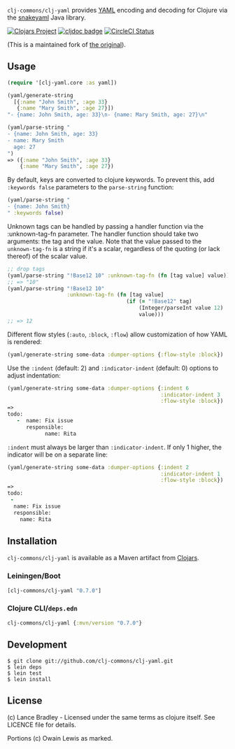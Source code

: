 `clj-commons/clj-yaml` provides [YAML](http://yaml.org) encoding and
decoding for Clojure via the [snakeyaml][] Java library.

[SnakeYAML]: https://bitbucket.org/asomov/snakeyaml/


[![Clojars Project](https://img.shields.io/clojars/v/clj-commons/clj-yaml.svg)](https://clojars.org/clj-commons/clj-yaml) 
[![cljdoc badge](https://cljdoc.org/badge/clj-commons/clj-yaml)](https://cljdoc.org/d/clj-commons/clj-yaml)
[![CircleCI Status](https://circleci.com/gh/clj-commons/clj-yaml.svg?style=svg)](https://circleci.com/gh/clj-commons/clj-yaml)

(This is a maintained fork of [the original][]).

[the original]: https://github.com/lancepantz/clj-yaml


## Usage

```clojure
(require '[clj-yaml.core :as yaml])

(yaml/generate-string
  [{:name "John Smith", :age 33}
   {:name "Mary Smith", :age 27}])
"- {name: John Smith, age: 33}\n- {name: Mary Smith, age: 27}\n"

(yaml/parse-string "
- {name: John Smith, age: 33}
- name: Mary Smith
  age: 27
")
=> ({:name "John Smith", :age 33}
    {:name "Mary Smith", :age 27})
```

By default, keys are converted to clojure keywords.  To prevent this,
add `:keywords false` parameters to the `parse-string` function:

```clojure
(yaml/parse-string "
- {name: John Smith}
" :keywords false)
```

Unknown tags can be handled by passing a handler function via the
:unknown-tag-fn parameter. The handler function should take two
arguments: the tag and the value. Note that the value passed to the
`unknown-tag-fn` is a string if it's a scalar, regardless of the
quoting (or lack thereof) of the scalar value.

```clojure
;; drop tags
(yaml/parse-string "!Base12 10" :unknown-tag-fn (fn [tag value] value))
;; => "10"
(yaml/parse-string "!Base12 10"
                   :unknown-tag-fn (fn [tag value]
                                      (if (= "!Base12" tag)
                                          (Integer/parseInt value 12)
                                          value)))
;; => 12
```


Different flow styles (`:auto`, `:block`, `:flow`) allow customization of how YAML is rendered:


```clojure
(yaml/generate-string some-data :dumper-options {:flow-style :block})
```

Use the `:indent` (default: 2) and `:indicator-indent` (default: 0) options to adjust indentation:

```clojure
(yaml/generate-string some-data :dumper-options {:indent 6
                                                 :indicator-indent 3
                                                 :flow-style :block})
=>
todo:
   -  name: Fix issue
      responsible:
            name: Rita
```
`:indent` must always be larger than `:indicator-indent`. If only 1 higher, the indicator will be on a separate line:
```clojure
(yaml/generate-string some-data :dumper-options {:indent 2
                                                 :indicator-indent 1
                                                 :flow-style :block})
=>
todo:
 -
  name: Fix issue
  responsible:
    name: Rita
```

## Installation

`clj-commons/clj-yaml` is available as a Maven artifact from [Clojars](http://clojars.org/clj-commons/clj-yaml).

### Leiningen/Boot

```clojure
[clj-commons/clj-yaml "0.7.0"]
```

### Clojure CLI/`deps.edn`

```clojure
clj-commons/clj-yaml {:mvn/version "0.7.0"}
```

## Development

    $ git clone git://github.com/clj-commons/clj-yaml.git
    $ lein deps
    $ lein test
    $ lein install

## License

(c) Lance Bradley - Licensed under the same terms as clojure itself. See LICENCE file for details.

Portions (c) Owain Lewis as marked.
